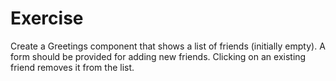 Exercise
===

Create a Greetings component that shows a list of friends (initially empty). A form should be provided for adding new friends. Clicking on an existing friend removes it from the list.
